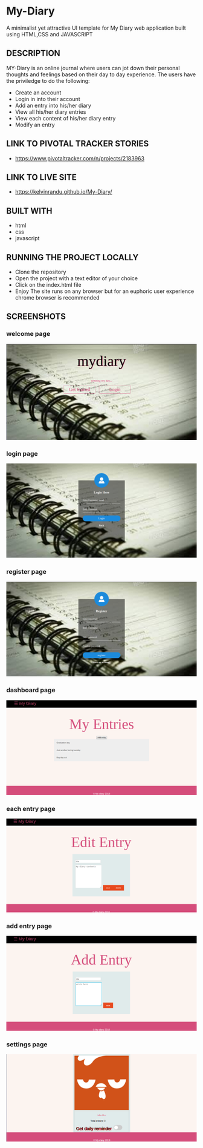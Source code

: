 # My-Diary
A minimalist yet attractive UI template for My Diary web application built using HTML,CSS and JAVASCRIPT
## DESCRIPTION
MY-Diary is an online journal where users can jot down their personal thoughts and feelings based on their day to day experience.
The users have the priviledge to do the following:
- Create an account
- Login in into their account
- Add an entry into his/her diary
- View all his/her  diary entries
- View each  content of his/her diary entry
- Modify an entry
## LINK TO PIVOTAL TRACKER STORIES
- https://www.pivotaltracker.com/n/projects/2183963
## LINK TO LIVE SITE
- https://kelvinrandu.github.io/My-Diary/
## BUILT WITH
- html
- css
- javascript
## RUNNING THE PROJECT LOCALLY
- Clone the repository
- Open the project with a text editor of your choice
- Click on the index.html file
- Enjoy 
The site runs on any browser but for an euphoric user experience chrome browser is recommended 
## SCREENSHOTS
### welcome page
![alt text](https://github.com/kelvinrandu/My-Diary/blob/develop/UI/images/screenshots/welcome.png)
### login page
![alt text](https://github.com/kelvinrandu/My-Diary/blob/develop/UI/images/screenshots/login.png)
### register page
![alt text](https://github.com/kelvinrandu/My-Diary/blob/develop/UI/images/screenshots/register.png)
### dashboard page
![alt text](https://github.com/kelvinrandu/My-Diary/blob/develop/UI/images/screenshots/dashboard.png)
### each entry page
![alt text](https://github.com/kelvinrandu/My-Diary/blob/develop/UI/images/screenshots/edit.png)
### add entry page
![alt text](https://github.com/kelvinrandu/My-Diary/blob/develop/UI/images/screenshots/add.png)
### settings page
![alt text](https://github.com/kelvinrandu/My-Diary/blob/develop/UI/images/screenshots/settings.png)


